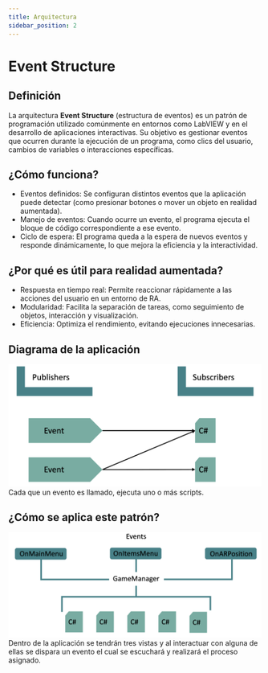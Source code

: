 ```yaml
---
title: Arquitectura
sidebar_position: 2
---
```

# Event Structure

## Definición
La arquitectura **Event Structure** (estructura de eventos) es un patrón de programación utilizado comúnmente en entornos como LabVIEW y en el desarrollo de aplicaciones interactivas. Su objetivo es gestionar eventos que ocurren durante la ejecución de un programa, como clics del usuario, cambios de variables o interacciones específicas.

## ¿Cómo funciona?
- Eventos definidos: Se configuran distintos eventos que la aplicación puede detectar (como presionar botones o mover un objeto en realidad aumentada).
- Manejo de eventos: Cuando ocurre un evento, el programa ejecuta el bloque de código correspondiente a ese evento.
- Ciclo de espera: El programa queda a la espera de nuevos eventos y responde dinámicamente, lo que mejora la eficiencia y la interactividad.

## ¿Por qué es útil para realidad aumentada?
- Respuesta en tiempo real: Permite reaccionar rápidamente a las acciones del usuario en un entorno de RA.
- Modularidad: Facilita la separación de tareas, como seguimiento de objetos, interacción y visualización.
- Eficiencia: Optimiza el rendimiento, evitando ejecuciones innecesarias.

## Diagrama de la aplicación

![Diagrama](../static/img/diagrama.png)
Cada que un evento es llamado, ejecuta uno o más scripts.

## ¿Cómo se aplica este patrón?
![Diagrama](../static/img/flujo.png)
Dentro de la aplicación se tendrán tres vistas y al interactuar con alguna de ellas se dispara un evento el cual se escuchará y realizará el proceso asignado.